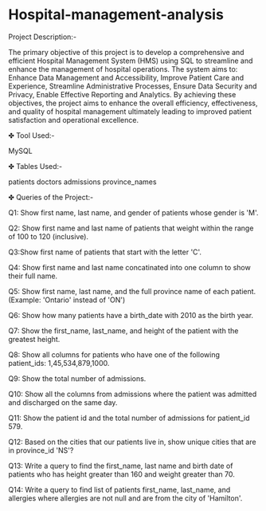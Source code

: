 # Hospital-management-analysis
Project Description:-

The primary objective of this project is to develop a comprehensive and efficient Hospital Management System (HMS) using SQL to streamline and enhance the management of hospital operations.
The system aims to:
Enhance Data Management and Accessibility, Improve Patient Care and Experience, Streamline Administrative Processes, Ensure Data Security and Privacy, Enable Effective Reporting and Analytics.
By achieving these objectives, the project aims to enhance the overall efficiency, effectiveness, and quality of hospital management ultimately leading to improved patient satisfaction and operational excellence. 

✤ Tool Used:-

MySQL

✤ Tables Used:-

patients
doctors
admissions
province_names

✤ Queries of the Project:-

Q1: Show first name, last name, and gender of patients whose gender is 'M'.

Q2: Show first name and last name of patients that weight within the range of 100 to 120 (inclusive).

Q3:Show first name of patients that start with the letter 'C'.

Q4: Show first name and last name concatinated into one column to show their full name.

Q5: Show first name, last name, and the full province name of each patient. (Example: 'Ontario' instead of 'ON')

Q6: Show how many patients have a birth_date with 2010 as the birth year.

Q7: Show the first_name, last_name, and height of the patient with the greatest height.

Q8: Show all columns for patients who have one of the following patient_ids: 1,45,534,879,1000.

Q9: Show the total number of admissions.

Q10: Show all the columns from admissions where the patient was admitted and discharged on the same day.

Q11: Show the patient id and the total number of admissions for patient_id 579.

Q12: Based on the cities that our patients live in, show unique cities that are in province_id 'NS'?

Q13: Write a query to find the first_name, last name and birth date of patients who has height greater than 160 and weight greater than 70.

Q14: Write a query to find list of patients first_name, last_name, and allergies where allergies are not null and are from the city of 'Hamilton'.
